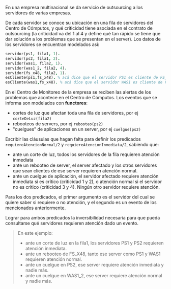 En una empresa multinacional se da servicio de outsourcing a los servidores de varias empresas.

De cada servidor se conoce su ubicación en una fila de servidores del Centro de Cómputos, y qué criticidad tiene asociada en el contrato de outsourcing (la criticidad va del 1 al 4 y define qué tan rápido se tiene que dar solución a los problemas que se presentan en el server). Los datos de los servidores se encuentran modelados así:

```prolog
servidor(ps1, fila1, 1).
servidor(ps2, fila1, 2).
servidor(was1, fila2, 1).
servidor(was1_2, fila2, 4).
servidor(fs_x48, fila2, 1).
esCliente(ps1,fs_x48). % acá dice que el servidor PS1 es cliente de FS_X48
esCliente(was1,fs_x48). % acá dice que el servidor WAS1 es cliente de FS_X48
```

En el Centro de Monitoreo de la empresa se reciben las alertas de los problemas que acontece en el Centro de Cómputos. Los eventos que se informa son modelados con **functores**:

* cortes de luz que afectan toda una fila de servidores, por ej `corteDeLuz(fila2)`
* rebooteos de servers, por ej `rebooteo(ps2)`
* "cuelgues" de aplicaciones en un server, por ej `cuelgue(ps2)`

Escribir las cláusulas que hagan falta para definir los predicados `requiereAtencionNormal/2` y `requiereAtencionInmediata/2`, sabiendo que:

* ante un corte de luz, todos los servidores de la fila requieren atención inmediata
* ante un rebooteo de server, el server afectado y los otros servidores que sean clientes de ese server
requieren atención normal.
* ante un cuelgue de aplicación, el servidor afectado requiere atención inmediata si es crítico (criticidad 1 y 2), o atención normal si el servidor no es crítico (criticidad 3 y 4). Ningún otro servidor requiere atención.

Para los dos predicados, el primer argumento es el servidor del cual se quiere saber si requiere o no atención, y el segundo es un evento de los mencionados anteriormente.

Lograr para ambos predicados la inversibilidad necesaria para que pueda consultarse qué servidores requieren atención dado un evento.

> En este ejemplo:
> 
> * ante un corte de luz en la fila1, los servidores PS1 y PS2 requieren atención inmediata.
> * ante un rebooteo de FS_X48, tanto ese server como PS1 y WAS1 requieren atención normal.
> * ante un cuelgue en PS2, ese server requiere atención inmediata y nadie más.
> * ante un cuelgue en WAS1_2, ese server requiere atención normal y nadie más.
> 